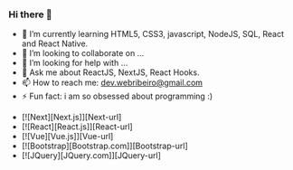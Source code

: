 ### Hi there 👋


- 🌱 I’m currently learning HTML5, CSS3, javascript, NodeJS, SQL, React and React Native.
- 👯 I’m looking to collaborate on ...
- 🤔 I’m looking for help with ...
- 💬 Ask me about ReactJS, NextJS, React Hooks.
- 📫 How to reach me: dev.webribeiro@gmail.com
- ⚡ Fun fact: i am so obsessed about programming :)

* [![Next][Next.js]][Next-url]
* [![React][React.js]][React-url]
* [![Vue][Vue.js]][Vue-url]
* [![Bootstrap][Bootstrap.com]][Bootstrap-url]
* [![JQuery][JQuery.com]][JQuery-url]

